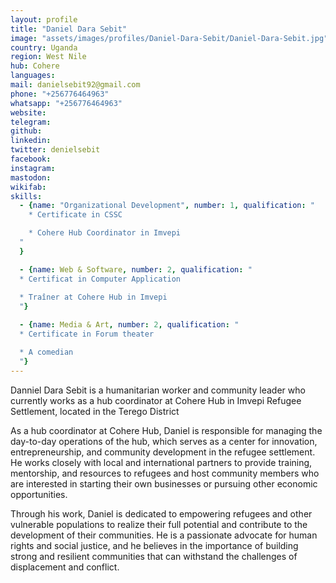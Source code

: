 ```yaml
---
layout: profile
title: "Daniel Dara Sebit"
image: "assets/images/profiles/Daniel-Dara-Sebit/Daniel-Dara-Sebit.jpg"
country: Uganda
region: West Nile
hub: Cohere
languages:
mail: danielsebit92@gmail.com
phone: "+256776464963"
whatsapp: "+256776464963"
website: 
telegram: 
github: 
linkedin: 
twitter: denielsebit
facebook: 
instagram: 
mastodon: 
wikifab: 
skills:
  - {name: "Organizational Development", number: 1, qualification: "
    * Certificate in CSSC

    * Cohere Hub Coordinator in Imvepi
  "
  }

  - {name: Web & Software, number: 2, qualification: "
  * Certificat in Computer Application
  
  * Traîner at Cohere Hub in Imvepi
  "}

  - {name: Media & Art, number: 2, qualification: "
  * Certificate in Forum theater

  * A comedian
  "}
---
```

Danniel Dara Sebit is a humanitarian worker and community leader who currently works as a hub coordinator at Cohere Hub in Imvepi Refugee Settlement, located in the Terego District

As a hub coordinator at Cohere Hub, Daniel is responsible for managing the day-to-day operations of the hub, which serves as a center for innovation, entrepreneurship, and community development in the refugee settlement. He works closely with local and international partners to provide training, mentorship, and resources to refugees and host community members who are interested in starting their own businesses or pursuing other economic opportunities.

Through his work, Daniel is dedicated to empowering refugees and other vulnerable populations to realize their full potential and contribute to the development of their communities. He is a passionate advocate for human rights and social justice, and he believes in the importance of building strong and resilient communities that can withstand the challenges of displacement and conflict.


